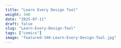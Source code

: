 ```yaml
---
title: "Learn Every Design Tool"
weight: 340
date: "2025-07-11"
draft: false
slug: "Learn-Every-Design-Tool"
tags: ["comics"]
image: "featured-340-Learn-Every-Design-Tool.jpg"
---
```

